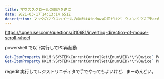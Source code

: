 ```yaml
---
title: マウススクロールの向きを逆に
date: 2021-03-17T14:13:14.651Z
description: マックのマウスホイールの向きはWindowsの逆だけど、ウィンドウズでMacのマウススクロールの向きになるように変える
---
```

https://superuser.com/questions/310681/inverting-direction-of-mouse-scroll-wheel

powershell で以下実行してPC再起動
```powershell
Get-ItemProperty HKLM:\SYSTEM\CurrentControlSet\Enum\HID\*\*\Device` Parameters FlipFlopWheel -EA 0 | ForEach-Object { Set-ItemProperty $_.PSPath FlipFlopWheel 1 }
Get-ItemProperty HKLM:\SYSTEM\CurrentControlSet\Enum\HID\*\*\Device` Parameters FlipFlopHScroll -EA 0 | ForEach-Object { Set-ItemProperty $_.PSPath FlipFlopHScroll 1 }
```

regedit 実行してレジストリエディタで手でやってもよいけど、まーめんどい。